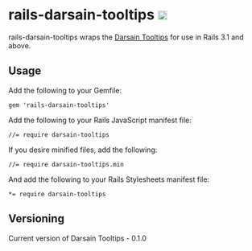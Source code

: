 # rails-darsain-tooltips <a href="http://badge.fury.io/rb/rails-darsain-tooltips"> <img src="https://badge.fury.io/rb/rails-darsain-tooltips.svg" alt="Gem Version" height="18"></a>

rails-darsain-tooltips wraps the [Darsain Tooltips](http://darsa.in/tooltips/) for use in Rails 3.1 and above.

## Usage

Add the following to your Gemfile:

    gem 'rails-darsain-tooltips'

Add the following to your Rails JavaScript manifest file:

    //= require darsain-tooltips

If you desire minified files, add the following:

    //= require darsain-tooltips.min

And add the following to your Rails Stylesheets manifest file:

    *= require darsain-tooltips

## Versioning

Current version of Darsain Tooltips - 0.1.0
